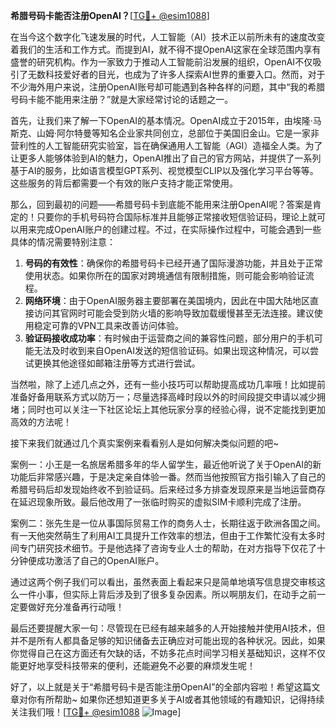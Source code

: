 **希腊号码卡能否注册OpenAI？**[[TG💪+ @esim1088](https://t.me/s/esim1088)]

在当今这个数字化飞速发展的时代，人工智能（AI）技术正以前所未有的速度改变着我们的生活和工作方式。而提到AI，就不得不提OpenAI这家在全球范围内享有盛誉的研究机构。作为一家致力于推动人工智能前沿发展的组织，OpenAI不仅吸引了无数科技爱好者的目光，也成为了许多人探索AI世界的重要入口。然而，对于不少海外用户来说，注册OpenAI账号却可能遇到各种各样的问题，其中“我的希腊号码卡能不能用来注册？”就是大家经常讨论的话题之一。

首先，让我们来了解一下OpenAI的基本情况。OpenAI成立于2015年，由埃隆·马斯克、山姆·阿尔特曼等知名企业家共同创立，总部位于美国旧金山。它是一家非营利性的人工智能研究实验室，旨在确保通用人工智能（AGI）造福全人类。为了让更多人能够体验到AI的魅力，OpenAI推出了自己的官方网站，并提供了一系列基于AI的服务，比如语言模型GPT系列、视觉模型CLIP以及强化学习平台等等。这些服务的背后都需要一个有效的账户支持才能正常使用。

那么，回到最初的问题——希腊号码卡到底能不能用来注册OpenAI呢？答案是肯定的！只要你的手机号码符合国际标准并且能够正常接收短信验证码，理论上就可以用来完成OpenAI账户的创建过程。不过，在实际操作过程中，可能会遇到一些具体的情况需要特别注意：

1. **号码的有效性**：确保你的希腊号码卡已经开通了国际漫游功能，并且处于正常使用状态。如果你所在的国家对跨境通信有限制措施，则可能会影响验证流程。
2. **网络环境**：由于OpenAI服务器主要部署在美国境内，因此在中国大陆地区直接访问其官网时可能会受到防火墙的影响导致加载缓慢甚至无法连接。建议使用稳定可靠的VPN工具来改善访问体验。
3. **验证码接收成功率**：有时候由于运营商之间的兼容性问题，部分用户的手机可能无法及时收到来自OpenAI发送的短信验证码。如果出现这种情况，可以尝试更换其他途径如邮箱注册等方式进行尝试。

当然啦，除了上述几点之外，还有一些小技巧可以帮助提高成功几率哦！比如提前准备好备用联系方式以防万一；尽量选择高峰时段以外的时间段提交申请以减少拥堵；同时也可以关注一下社区论坛上其他玩家分享的经验心得，说不定能找到更加高效的方法呢！

接下来我们就通过几个真实案例来看看别人是如何解决类似问题的吧~

案例一：小王是一名旅居希腊多年的华人留学生，最近他听说了关于OpenAI的新功能后非常感兴趣，于是决定亲自体验一番。然而当他按照官方指引输入了自己的希腊号码后却发现始终收不到验证码。后来经过多方排查发现原来是当地运营商存在延迟现象所致。最后他改用了一张临时购买的虚拟SIM卡顺利完成了注册。

案例二：张先生是一位从事国际贸易工作的商务人士，长期往返于欧洲各国之间。有一天他突然萌生了利用AI工具提升工作效率的想法，但由于工作繁忙没有太多时间专门研究技术细节。于是他选择了咨询专业人士的帮助，在对方指导下仅花了十分钟便成功激活了自己的OpenAI账户。

通过这两个例子我们可以看出，虽然表面上看起来只是简单地填写信息提交审核这么一件小事，但实际上背后涉及到了很多复杂因素。所以啊朋友们，在动手之前一定要做好充分准备再行动哦！

最后还要提醒大家一句：尽管现在已经有越来越多的人开始接触并使用AI技术，但并不是所有人都具备足够的知识储备去正确应对可能出现的各种状况。因此，如果你觉得自己在这方面还有欠缺的话，不妨多花点时间学习相关基础知识，这样不仅能更好地享受科技带来的便利，还能避免不必要的麻烦发生呢！

好了，以上就是关于“希腊号码卡是否能注册OpenAI”的全部内容啦！希望这篇文章对你有所帮助~ 如果你还想知道更多关于AI或者其他领域的有趣知识，记得持续关注我们哦！[[TG💪+ @esim1088](https://t.me/s/esim1088) ![Image](https://i.postimg.cc/4NQfJmqS/Snipaste-2025-05-13-00-14-12.png)]